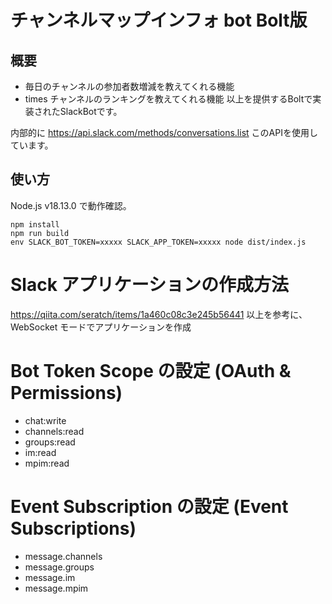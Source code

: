 # チャンネルマップインフォ bot Bolt版

## 概要

- 毎日のチャンネルの参加者数増減を教えてくれる機能
- times チャンネルのランキングを教えてくれる機能
  以上を提供するBoltで実装されたSlackBotです。

内部的に https://api.slack.com/methods/conversations.list このAPIを使用しています。

## 使い方

Node.js v18.13.0 で動作確認。

```
npm install
npm run build
env SLACK_BOT_TOKEN=xxxxx SLACK_APP_TOKEN=xxxxx node dist/index.js
```

# Slack アプリケーションの作成方法

https://qiita.com/seratch/items/1a460c08c3e245b56441 以上を参考に、WebSocket モードでアプリケーションを作成

# Bot Token Scope の設定 (OAuth & Permissions)

- chat:write
- channels:read
- groups:read
- im:read
- mpim:read

# Event Subscription の設定 (Event Subscriptions)

- message.channels
- message.groups
- message.im
- message.mpim
